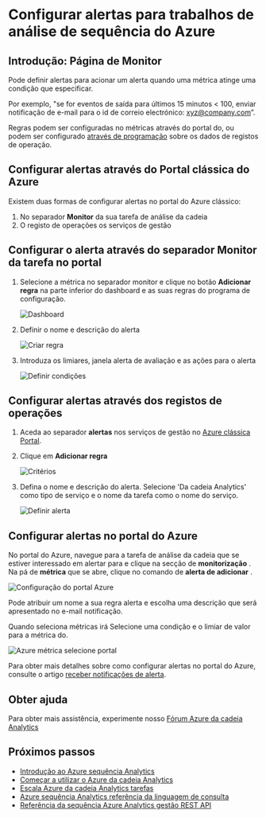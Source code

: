 <properties
    pageTitle="Configurar alertas para consultas em sequência Analytics | Microsoft Azure"
    description="Noções sobre a análise da cadeia alertar"
    keywords="configurar alertas"
    services="stream-analytics"
    documentationCenter=""
    authors="jeffstokes72"
    manager="jhubbard"
    editor="cgronlun"/>

<tags
    ms.service="stream-analytics"
    ms.devlang="na"
    ms.topic="article"
    ms.tgt_pltfrm="na"
    ms.workload="data-services"
    ms.date="09/26/2016"
    ms.author="jeffstok"/>


# <a name="set-up-alerts-for-azure-stream-analytics-jobs"></a>Configurar alertas para trabalhos de análise de sequência do Azure

## <a name="introduction-monitor-page"></a>Introdução: Página de Monitor

Pode definir alertas para acionar um alerta quando uma métrica atinge uma condição que especificar.

Por exemplo, "se for eventos de saída para últimos 15 minutos < 100, enviar notificação de e-mail para o id de correio electrónico: xyz@company.com”.

Regras podem ser configuradas no métricas através do portal do, ou podem ser configurado [através de programação](https://code.msdn.microsoft.com/windowsazure/Receive-Email-Notifications-199e2c9a) sobre os dados de registos de operação.

## <a name="set-up-alerts-through-the-azure-classic-portal"></a>Configurar alertas através do Portal clássica do Azure

Existem duas formas de configurar alertas no portal do Azure clássico:  

1.  No separador **Monitor** da sua tarefa de análise da cadeia  
2.  O registo de operações os serviços de gestão  

## <a name="set-up-alert-through-the-monitor-tab-of-the-job-in-the-portal"></a>Configurar o alerta através do separador Monitor da tarefa no portal

1.  Selecione a métrica no separador monitor e clique no botão **Adicionar regra** na parte inferior do dashboard e as suas regras do programa de configuração.  

    ![Dashboard](./media/stream-analytics-set-up-alerts/01-stream-analytics-set-up-alerts.png)  

2.  Definir o nome e descrição do alerta  

    ![Criar regra](./media/stream-analytics-set-up-alerts/02-stream-analytics-set-up-alerts.png)  

3.  Introduza os limiares, janela alerta de avaliação e as ações para o alerta  

    ![Definir condições](./media/stream-analytics-set-up-alerts/03-stream-analytics-set-up-alerts.png)  

## <a name="set-up-alerts-through-the-operations-logs"></a>Configurar alertas através dos registos de operações

1.  Aceda ao separador **alertas** nos serviços de gestão no [Azure clássica Portal](https://manage.windowsazure.com).  
2.  Clique em **Adicionar regra**  

    ![Critérios](./media/stream-analytics-set-up-alerts/04-stream-analytics-set-up-alerts.png)  

3.  Defina o nome e descrição do alerta. Selecione 'Da cadeia Analytics' como tipo de serviço e o nome da tarefa como o nome do serviço.  

    ![Definir alerta](./media/stream-analytics-set-up-alerts/05-stream-analytics-set-up-alerts.png)  

## <a name="set-up-alerts-in-the-azure-portal"></a>Configurar alertas no portal do Azure ##

No portal do Azure, navegue para a tarefa de análise da cadeia que se estiver interessado em alertar para e clique na secção de **monitorização** .  Na pá de **métrica** que se abre, clique no comando de **alerta de adicionar** .

  ![Configuração do portal Azure](./media/stream-analytics-set-up-alerts/06-stream-analytics-set-up-alerts.png)  

Pode atribuir um nome a sua regra alerta e escolha uma descrição que será apresentado no e-mail notificação.

Quando seleciona métricas irá Selecione uma condição e o limiar de valor para a métrica do.

  ![Azure métrica selecione portal](./media/stream-analytics-set-up-alerts/07-stream-analytics-set-up-alerts.png)  

Para obter mais detalhes sobre como configurar alertas no portal do Azure, consulte o artigo [receber notificações de alerta](../monitoring-and-diagnostics/insights-receive-alert-notifications.md).  

## <a name="get-help"></a>Obter ajuda
Para obter mais assistência, experimente nosso [Fórum Azure da cadeia Analytics](https://social.msdn.microsoft.com/Forums/en-US/home?forum=AzureStreamAnalytics)

## <a name="next-steps"></a>Próximos passos

- [Introdução ao Azure sequência Analytics](stream-analytics-introduction.md)
- [Começar a utilizar o Azure da cadeia Analytics](stream-analytics-get-started.md)
- [Escala Azure da cadeia Analytics tarefas](stream-analytics-scale-jobs.md)
- [Azure sequência Analytics referência da linguagem de consulta](https://msdn.microsoft.com/library/azure/dn834998.aspx)
- [Referência da sequência Azure Analytics gestão REST API](https://msdn.microsoft.com/library/azure/dn835031.aspx)
